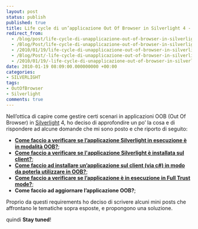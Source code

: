 ```yaml
---
layout: post
status: publish
published: true
title: Life cycle di un’applicazione Out Of Browser in Silverlight 4 - Intro
redirect_from: 
  - /blog/post/life-cycle-di-unapplicazione-out-of-browser-in-silverlight-4-intro/
  - /Blog/Post/life-cycle-di-unapplicazione-out-of-browser-in-silverlight-4-intro/
  - /2010/01/19/life-cycle-di-unapplicazione-out-of-browser-in-silverlight-4-intro/
  - /Blog/Post/-life-cycle-di-unapplicazione-out-of-browser-in-silverlight-4-intro
  - /2010/01/19/-life-cycle-di-unapplicazione-out-of-browser-in-silverlight-4-intro
date: 2010-01-19 08:09:00.000000000 +00:00
categories:
- SILVERLIGHT
tags:
- OutOfBrowser
- Silverlight
comments: true
---
```

<p>Nell’ottica di capire come gestire certi scenari in applicazioni OOB (Out Of Browser) in <a title="More Content about Silverlight" href="http://imperugo.tostring.it/categories/archive/Silverlight" target="_blank">Silverlight</a> 4, ho deciso di approfondire un po’ la cosa e di rispondere ad alcune domande che mi sono posto e che riporto di seguito:</p>  <ul>   <li><a href="http://www.tostring.it/blog/post/verificare-se-lapplicazione-e-in-out-of-browser" target="_blank"><strong>Come faccio a verificare se l’applicazione Silverlight in esecuzione è in modalità OOB?</strong></a>; </li>    <li><a href="http://tostring.it/blog/post/verificare-se-unapplicazione-silverlight-e-installata-sul-client" target="_blank"><strong>Come faccio a verificare se l'applicazione Silverlight è installata sul client?</strong></a>; </li>    <li><a title="Installare un’applicazione Silverlight sul client via C#" href="http://tostring.it/blog/post/installare-un-applicazione-silverlight-sul-client-via-csharp" target="_blank"><strong>Come faccio ad installare un’applicazione sul client (via c#) in modo da poterla utilizzare in OOB?</strong></a>; </li>    <li><a title="Verificare se l’applicazione Silverlight in esecuzione è in FullTrust" href="http://tostring.it/blog/post/verificare-se-l-applicazione-silverlight-in-esecuzione-%C3%A8-in-fulltrust-mode" target="_blank"><strong>Come faccio a verificare se l’applicazione è in esecuzione in Full Trust mode?</strong></a>; </li>    <li><strong>Come faccio ad aggiornare l’applicazione OOB?</strong>; </li> </ul>  <p>Proprio da questi requirements ho deciso di scrivere alcuni mini posts che affrontano le tematiche sopra esposte, e propongono una soluzione.</p>  <p>quindi <strong>Stay tuned</strong>!</p>
